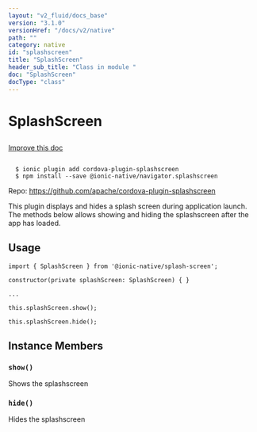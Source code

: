```yaml
---
layout: "v2_fluid/docs_base"
version: "3.1.0"
versionHref: "/docs/v2/native"
path: ""
category: native
id: "splashscreen"
title: "SplashScreen"
header_sub_title: "Class in module "
doc: "SplashScreen"
docType: "class"
---
```








<h1 class="api-title">
  
  SplashScreen
  

  

  </h1>

<a class="improve-v2-docs" href="http://github.com/driftyco/ionic-native/edit/master/src/@ionic-native/plugins/splash-screen/index.ts#L1">
  Improve this doc
</a>



<!-- decorators -->





<pre><code>
  $ ionic plugin add cordova-plugin-splashscreen
  $ npm install --save @ionic-native/navigator.splashscreen
</code></pre>
<p>Repo:
  <a href="https://github.com/apache/cordova-plugin-splashscreen">
    https://github.com/apache/cordova-plugin-splashscreen
  </a>
</p>

<!-- description -->

<p>This plugin displays and hides a splash screen during application launch. The methods below allows showing and hiding the splashscreen after the app has loaded.</p>



<!-- if doc.decorators -->

<!-- @usage tag -->

<h2>Usage</h2>

<pre><code class="lang-typescript">import { SplashScreen } from &#39;@ionic-native/splash-screen&#39;;

constructor(private splashScreen: SplashScreen) { }

...

this.splashScreen.show();

this.splashScreen.hide();
</code></pre>




<!-- @property tags -->




<!-- methods on the class -->

<h2>Instance Members</h2>
<div id="show"></div>
<h3>
  <code>show()</code>
  

</h3>
Shows the splashscreen



<div id="hide"></div>
<h3>
  <code>hide()</code>
  

</h3>
Hides the splashscreen







<!-- other classes -->

<!-- end other classes -->

<!-- interfaces -->

<!-- end interfaces -->

<!-- related link --><!-- end content block -->


<!-- end body block -->


